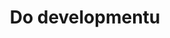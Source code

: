 ---
title: 'Do developmentu'
description: 'ATP System to zaawansowana aplikacja pełnostackowa zbudowana na Nuxt.js 3, łącząca rendering po stronie serwera (SSR) z renderowaniem po stronie klienta.'
category: 'Development'
version: '1.0.0'
requiredRole: ['admin']
icon: 'i-heroicons-cube'
# Brak wymagań dotyczących roli - wszyscy mają dostęp
createdAt: '2025-04-18'
---